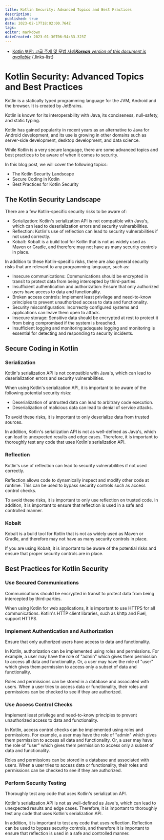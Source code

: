 ```yaml
---
title: Kotlin Security: Advanced Topics and Best Practices
description: 
published: true
date: 2023-02-17T18:02:00.764Z
tags: 
editor: markdown
dateCreated: 2023-01-30T06:54:33.323Z
---
```


- [Kotlin 보안: 고급 주제 및 모범 사례***Korean** version of this document is available*](/ko/Knowledge-base/Kotlin/kotlin-security-advanced-topics-and-best-practices)
{.links-list}


# Kotlin Security: Advanced Topics and Best Practices

Kotlin is a statically typed programming language for the JVM, Android and the browser. It is created by JetBrains.

Kotlin is known for its interoperability with Java, its conciseness, null-safety, and static typing.

Kotlin has gained popularity in recent years as an alternative to Java for Android development, and its use is growing in other domains such as server-side development, desktop development, and data science.

While Kotlin is a very secure language, there are some advanced topics and best practices to be aware of when it comes to security.

In this blog post, we will cover the following topics:

- The Kotlin Security Landscape
- Secure Coding in Kotlin
- Best Practices for Kotlin Security

## The Kotlin Security Landscape

There are a few Kotlin-specific security risks to be aware of:

- Serialization: Kotlin's serialization API is not compatible with Java's, which can lead to deserialization errors and security vulnerabilities.
- Reflection: Kotlin's use of reflection can lead to security vulnerabilities if not used correctly.
- Kobalt: Kobalt is a build tool for Kotlin that is not as widely used as Maven or Gradle, and therefore may not have as many security controls in place.

In addition to these Kotlin-specific risks, there are also general security risks that are relevant to any programming language, such as:

- Insecure communications: Communications should be encrypted in transit to protect data from being intercepted by third-parties.
- Insufficient authentication and authorization: Ensure that only authorized users have access to data and functionality.
- Broken access controls: Implement least privilege and need-to-know principles to prevent unauthorized access to data and functionality.
- Security misconfiguration: Incorrectly configured systems and applications can leave them open to attack.
- Insecure storage: Sensitive data should be encrypted at rest to protect it from being compromised if the system is breached.
- Insufficient logging and monitoring:adequate logging and monitoring is essential for detecting and responding to security incidents.

## Secure Coding in Kotlin

### Serialization

Kotlin's serialization API is not compatible with Java's, which can lead to deserialization errors and security vulnerabilities.

When using Kotlin's serialization API, it is important to be aware of the following potential security risks:

- Deserialization of untrusted data can lead to arbitrary code execution.
- Deserialization of malicious data can lead to denial of service attacks.

To avoid these risks, it is important to only deserialize data from trusted sources.

In addition, Kotlin's serialization API is not as well-defined as Java's, which can lead to unexpected results and edge cases. Therefore, it is important to thoroughly test any code that uses Kotlin's serialization API.

### Reflection

Kotlin's use of reflection can lead to security vulnerabilities if not used correctly.

Reflection allows code to dynamically inspect and modify other code at runtime. This can be used to bypass security controls such as access control checks.

To avoid these risks, it is important to only use reflection on trusted code. In addition, it is important to ensure that reflection is used in a safe and controlled manner.

### Kobalt

Kobalt is a build tool for Kotlin that is not as widely used as Maven or Gradle, and therefore may not have as many security controls in place.

If you are using Kobalt, it is important to be aware of the potential risks and ensure that proper security controls are in place.

## Best Practices for Kotlin Security

### Use Secured Communications

Communications should be encrypted in transit to protect data from being intercepted by third-parties.

When using Kotlin for web applications, it is important to use HTTPS for all communications. Kotlin's HTTP client libraries, such as khttp and Fuel, support HTTPS.

### Implement Authentication and Authorization

Ensure that only authorized users have access to data and functionality.

In Kotlin, authorization can be implemented using roles and permissions. For example, a user may have the role of "admin" which gives them permission to access all data and functionality. Or, a user may have the role of "user" which gives them permission to access only a subset of data and functionality.

Roles and permissions can be stored in a database and associated with users. When a user tries to access data or functionality, their roles and permissions can be checked to see if they are authorized.

### Use Access Control Checks

Implement least privilege and need-to-know principles to prevent unauthorized access to data and functionality.

In Kotlin, access control checks can be implemented using roles and permissions. For example, a user may have the role of "admin" which gives them permission to access all data and functionality. Or, a user may have the role of "user" which gives them permission to access only a subset of data and functionality.

Roles and permissions can be stored in a database and associated with users. When a user tries to access data or functionality, their roles and permissions can be checked to see if they are authorized.

### Perform Security Testing

Thoroughly test any code that uses Kotlin's serialization API.

Kotlin's serialization API is not as well-defined as Java's, which can lead to unexpected results and edge cases. Therefore, it is important to thoroughly test any code that uses Kotlin's serialization API.

In addition, it is important to test any code that uses reflection. Reflection can be used to bypass security controls, and therefore it is important to ensure that reflection is used in a safe and controlled manner.